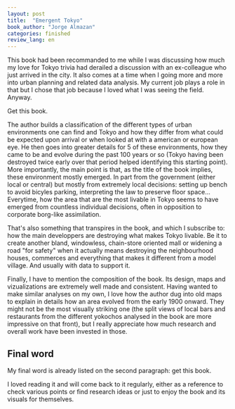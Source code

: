 ```yaml
---
layout: post
title:  "Emergent Tokyo"
book_author: "Jorge Almazan"
categories: finished
review_lang: en
---
```


This book had been recommanded to me while I was discussing how much my love for Tokyo trivia had derailed a discussion with an ex-colleague who just arrived in the city. It also comes at a time when I going more and more into urban planning and related data analysis. My current job plays a role in that but I chose that job because I loved what I was seeing the field. Anyway.

Get this book.

The author builds a classification of the different types of urban environments one can find and Tokyo and how they differ from what could be expected upon arrival or when looked at with a american or european eye. He then goes into greater details for 5 of these environments, how they came to be and evolve during the past 100 years or so (Tokyo having been destroyed twice early over that period helped identifying this starting point). More importantly, the main point is that, as the title of the book implies, these environment mostly emerged. In part from the government (either local or central) but mostly from extremely local decisions: setting up bench to avoid bicyles parking, interpreting the law to preserve floor space... Everytime, how the area that are the most livable in Tokyo seems to have emerged from countless individual decisions, often in opposition to corporate borg-like assimilation.

That's also something that transpires in the book, and which I subscribe to: how the main developpers are destroying what makes Tokyo livable. Be it to create another bland, windowless, chain-store oriented mall or widening a road "for safety" when it actually means destroying the neighbourhood houses, commerces and everything that makes it different from a model village. And usually with data to support it.

Finally, I have to mention the composition of the book. Its design, maps and vizualizations are extremely well made and consistent. Having wanted to make similar analyses on my own, I love how the author dug into old maps to explain in details how an area evolved from the early 1900 onward. They might not be the most visually striking one (the split views of local bars and restaurants from the different yokochos analysed in the book are more impressive on that front), but I really appreciate how much research and overall work have been invested in those.

## Final word

My final word is already listed on the second paragraph: get this book.

I loved reading it and will come back to it regularly, either as a reference to check various points or find research ideas or just to enjoy the book and its visuals for themselves.